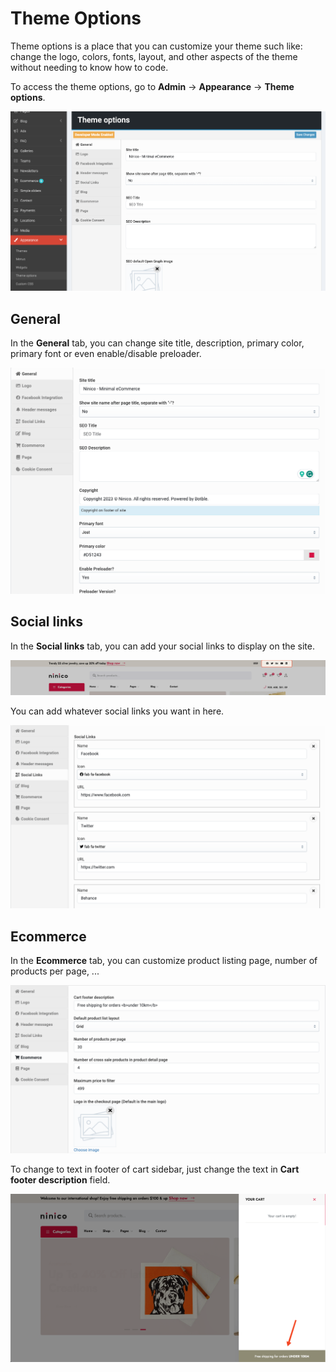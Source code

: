 # Theme Options

Theme options is a place that you can customize your theme such like: change the logo, colors, fonts, layout, and other
aspects of the theme without needing to know how to code.

To access the theme options, go to **Admin** -> **Appearance** -> **Theme options**.

![Theme options](./images/usage-theme-options-1.png)

## General

In the **General** tab, you can change site title, description, primary color, primary font or even enable/disable
preloader.

![General](./images/usage-theme-options-2.png)

## Social links

In the **Social links** tab, you can add your social links to display on the site.

![Social links](./images/usage-theme-options-3.png)

You can add whatever social links you want in here.

![Social links](./images/usage-theme-options-4.png)

## Ecommerce

In the **Ecommerce** tab, you can customize product listing page, number of products per page, ...

![Ecommerce](./images/usage-theme-options-5.png)

To change to text in footer of cart sidebar, just change the text in **Cart footer description** field.

![Ecommerce](./images/usage-theme-options-6.png)
